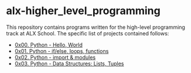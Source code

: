 # alx-higher_level_programming
This repository contains programs written for the high-level programming track at ALX School. The specific list of projects contained follows:
- [0x00. Python - Hello, World](https://github.com/iChigozirim/alx-higher_level_programming/tree/main/0x00-python-hello_world)
- [0x01. Python - if/else, loops, functions](https://github.com/iChigozirim/alx-higher_level_programming/tree/main/0x01-python-if_else_loops_functions)
- [0x02. Python - import & modules](https://github.com/iChigozirim/alx-higher_level_programming/tree/main/0x02-python-import_modules)
- [0x03. Python - Data Structures: Lists, Tuples](https://github.com/iChigozirim/alx-higher_level_programming/tree/main/0x03-python-data_structures)
